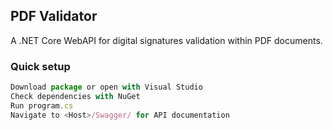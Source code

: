 ## PDF Validator

A .NET Core WebAPI for digital signatures validation within PDF documents.

### Quick setup

```javascript
Download package or open with Visual Studio
Check dependencies with NuGet  
Run program.cs
Navigate to <Host>/Swagger/ for API documentation
```
